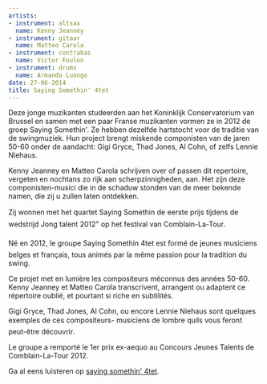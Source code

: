 ```yaml
---
artists:
- instrument: altsax
  name: Kenny Jeanney
- instrument: gitaar
  name: Matteo Carola
- instrument: contrabas
  name: Victor Foulon
- instrument: drums
  name: Armando Luongo
date: 27-06-2014
title: Saying Somethin' 4tet
---
```

Deze jonge muzikanten studeerden aan het Koninklijk Conservatorium van Brussel en samen met een paar Franse muzikanten
vormen ze in 2012 de groep Saying Somethin'. Ze hebben dezelfde hartstocht voor de traditie van de swingmuziek. Hun 
project brengt miskende componisten van de jaren 50-60 onder de aandacht: Gigi Gryce, Thad Jones, Al Cohn, of zelfs 
Lennie Niehaus. 

Kenny Jeanney en Matteo Carola schrijven over of passen dit repertoire, vergeten en nochtans zo rijk aan 
scherpzinnigheden, aan. Het zijn deze componisten-musici die in de schaduw stonden van de meer bekende namen, 
die zij u zullen laten ontdekken. 

Zij wonnen met het quartet Saying Somethin de eerste prijs tijdens de wedstrijd Jong talent 2012" op 
het festival van Comblain-La-Tour. 

Né en 2012, le groupe Saying Somethin 4tet est formé de jeunes musiciens belges et français, tous animés par la même passion pour la tradition du swing. 

Ce projet met en lumière les compositeurs méconnus des années 50-60. Kenny Jeanney et Matteo Carola transcrivent, arrangent ou adaptent ce répertoire oublié, et pourtant si riche en subtilités. 

Gigi Gryce, Thad Jones, Al Cohn, ou encore Lennie Niehaus sont quelques exemples de ces compositeurs- musiciens de lombre quils vous feront peut-être découvrir. 

Le groupe a remporté le 1er prix ex-aequo au Concours Jeunes Talents de Comblain-La-Tour 2012.

Ga al eens luisteren op [saying somethin' 4tet](http://sayingsomething4tet.wordpress.com/audios/).